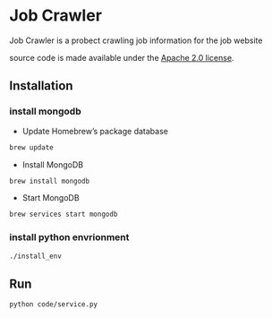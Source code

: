 # Job Crawler


Job Crawler is a probect crawling job information for the job website


source code is made available under the [Apache 2.0 license](https://github.com/SeleniumHQ/selenium/blob/master/LICENSE).


## Installation

### install mongodb

* Update Homebrew’s package database
```sh
brew update
```

* Install MongoDB
```sh
brew install mongodb
```

* Start MongoDB
```sh
brew services start mongodb
```


### install python envrionment

```sh
./install_env
```


## Run

```sh
python code/service.py
```
